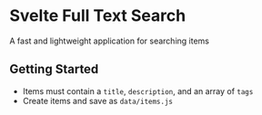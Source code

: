 # Svelte Full Text Search

A fast and lightweight application for searching items

## Getting Started

- Items must contain a `title`, `description`, and an array of `tags`
- Create items and save as `data/items.js`
